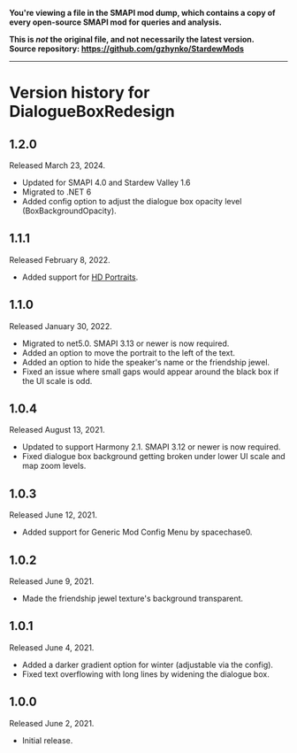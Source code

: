 **You're viewing a file in the SMAPI mod dump, which contains a copy of every open-source SMAPI mod
for queries and analysis.**

**This is _not_ the original file, and not necessarily the latest version.**  
**Source repository: https://github.com/gzhynko/StardewMods**

----

# Version history for DialogueBoxRedesign

## 1.2.0
Released March 23, 2024.
- Updated for SMAPI 4.0 and Stardew Valley 1.6
- Migrated to .NET 6
- Added config option to adjust the dialogue box opacity level (BoxBackgroundOpacity).

## 1.1.1
Released February 8, 2022.
- Added support for [HD Portraits](https://www.nexusmods.com/stardewvalley/mods/10971).

## 1.1.0
Released January 30, 2022.
- Migrated to net5.0. SMAPI 3.13 or newer is now required.
- Added an option to move the portrait to the left of the text.
- Added an option to hide the speaker's name or the friendship jewel.
- Fixed an issue where small gaps would appear around the black box if the UI scale is odd.

## 1.0.4
Released August 13, 2021.
- Updated to support Harmony 2.1. SMAPI 3.12 or newer is now required.
- Fixed dialogue box background getting broken under lower UI scale and map zoom levels.

## 1.0.3
Released June 12, 2021.
- Added support for Generic Mod Config Menu by spacechase0.

## 1.0.2
Released June 9, 2021.
- Made the friendship jewel texture's background transparent.

## 1.0.1
Released June 4, 2021.
- Added a darker gradient option for winter (adjustable via the config).
- Fixed text overflowing with long lines by widening the dialogue box.

## 1.0.0
Released June 2, 2021.
- Initial release.
